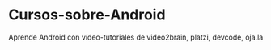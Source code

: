 # Cursos-sobre-Android
Aprende Android con vídeo-tutoriales de video2brain, platzi, devcode, oja.la
